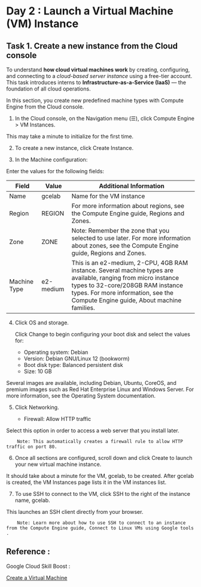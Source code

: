 # Day 2 : Launch a Virtual Machine (VM) Instance

## Task 1. Create a new instance from the Cloud console

To understand **how cloud virtual machines work** by creating, configuring, and connecting to a *cloud-based server instance* using a free-tier account.
This task introduces interns to **Infrastructure-as-a-Service (IaaS)** — the foundation of all cloud operations.


In this section, you create new predefined machine types with Compute Engine from the Cloud console.
1. In the Cloud console, on the Navigation menu (☰), click Compute Engine > VM Instances.

This may take a minute to initialize for the first time.

2. To create a new instance, click Create Instance.

3. In the Machine configuration:

Enter the values for the following fields:
 
| Field	 | Value | Additional Information |
|---|---|---|
| Name | gcelab | 	Name for the VM instance |
| Region | REGION  | For more information about regions, see the Compute Engine guide, Regions and Zones. |
| Zone | ZONE | Note: Remember the zone that you selected to use later. For more information about zones, see the Compute Engine guide, Regions and Zones. |
| Machine Type | e2-medium | This is an e2-medium, 2-CPU, 4GB RAM instance. Several machine types are available, ranging from micro instance types to 32-core/208GB RAM instance types. For more information, see the Compute Engine guide, About machine families. |

4. Click OS and storage.

    Click Change to begin configuring your boot disk and select the values for:

    * Operating system: Debian
    * Version: Debian GNU/Linux 12 (bookworm)
    * Boot disk type: Balanced persistent disk
    * Size: 10 GB

Several images are available, including Debian, Ubuntu, CoreOS, and premium images such as Red Hat Enterprise Linux and Windows Server. For more information, see the Operating System documentation.

5. Click Networking.

    * Firewall: Allow HTTP traffic

Select this option in order to access a web server that you install later.

        Note: This automatically creates a firewall rule to allow HTTP traffic on port 80.

6. Once all sections are configured, scroll down and click Create to launch your new virtual machine instance.

It should take about a minute for the VM, gcelab, to be created. After gcelab is created, the VM Instances page lists it in the VM instances list.

7. To use SSH to connect to the VM, click SSH to the right of the instance name, gcelab.

This launches an SSH client directly from your browser.

        Note: Learn more about how to use SSH to connect to an instance from the Compute Engine guide, Connect to Linux VMs using Google tools .
   
## Reference :
Google Cloud Skill Boost :

[Create a Virtual Machine]([https://www.cloudskillsboost.google/course_templates/754/labs/584200](https://www.skills.google/focuses/3563?catalog_rank=%7B%22rank%22%3A1%2C%22num_filters%22%3A0%2C%22has_search%22%3Atrue%7D&parent=catalog&search_id=56477740))
